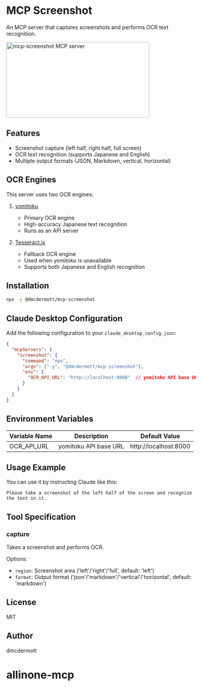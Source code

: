 # MCP Screenshot

An MCP server that captures screenshots and performs OCR text recognition.

<a href="https://glama.ai/mcp/servers/vcnmmaejv8"><img width="380" height="200" src="https://glama.ai/mcp/servers/vcnmmaejv8/badge" alt="mcp-screenshot MCP server" /></a>

## Features

- Screenshot capture (left half, right half, full screen)
- OCR text recognition (supports Japanese and English)
- Multiple output formats (JSON, Markdown, vertical, horizontal)

## OCR Engines

This server uses two OCR engines:

1. [yomitoku](https://github.com/dmcdermott/yomitoku)
   - Primary OCR engine
   - High-accuracy Japanese text recognition
   - Runs as an API server

2. [Tesseract.js](https://github.com/naptha/tesseract.js)
   - Fallback OCR engine
   - Used when yomitoku is unavailable
   - Supports both Japanese and English recognition

## Installation

```bash
npx -y @dmcdermott/mcp-screenshot
```

## Claude Desktop Configuration

Add the following configuration to your `claude_desktop_config.json`:

```json
{
  "mcpServers": {
    "screenshot": {
      "command": "npx",
      "args": ["-y", "@dmcdermott/mcp-screenshot"],
      "env": {
        "OCR_API_URL": "http://localhost:8000"  // yomitoku API base URL
      }
    }
  }
}
```

## Environment Variables

| Variable Name | Description | Default Value |
|--------------|-------------|---------------|
| OCR_API_URL | yomitoku API base URL | http://localhost:8000 |

## Usage Example

You can use it by instructing Claude like this:

```
Please take a screenshot of the left half of the screen and recognize the text in it.
```

## Tool Specification

### capture

Takes a screenshot and performs OCR.

Options:
- `region`: Screenshot area ('left'/'right'/'full', default: 'left')
- `format`: Output format ('json'/'markdown'/'vertical'/'horizontal', default: 'markdown')

## License

MIT

## Author

dmcdermott
# allinone-mcp
